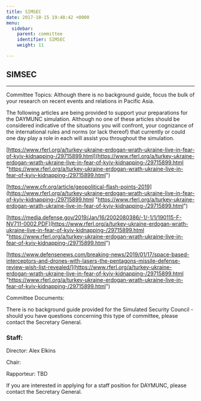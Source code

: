 ```yaml
---
title: SIMSEC
date: 2017-10-15 19:48:42 +0000
menu:
  sidebar:
    parent: committee
    identifier: SIMSEC
    weight: 11

---
```

## SIMSEC

***

Committee Topics: Although there is no background guide, focus the bulk of your research on recent events and relations in Pacific Asia.

The following articles are being provided to support your preparations for the DAYMUNC simulation. Although no one of these articles should be considered indicative of the situations you will confront, your cognizance of the international rules and norms (or lack thereof) that currently or could one day play a role in each will assist you throughout the simulation.

[https://www.rferl.org/a/turkey-ukraine-erdogan-wrath-ukraine-live-in-fear-of-kyiv-kidnapping-/29715899.html](https://www.rferl.org/a/turkey-ukraine-erdogan-wrath-ukraine-live-in-fear-of-kyiv-kidnapping-/29715899.html "https://www.rferl.org/a/turkey-ukraine-erdogan-wrath-ukraine-live-in-fear-of-kyiv-kidnapping-/29715899.html")

[https://www.cfr.org/article/geopolitical-flash-points-2019](https://www.rferl.org/a/turkey-ukraine-erdogan-wrath-ukraine-live-in-fear-of-kyiv-kidnapping-/29715899.html "https://www.rferl.org/a/turkey-ukraine-erdogan-wrath-ukraine-live-in-fear-of-kyiv-kidnapping-/29715899.html")

[https://media.defense.gov/2019/Jan/16/2002080386/-1/-1/1/190115-F-NV711-0002.PDF](https://www.rferl.org/a/turkey-ukraine-erdogan-wrath-ukraine-live-in-fear-of-kyiv-kidnapping-/29715899.html "https://www.rferl.org/a/turkey-ukraine-erdogan-wrath-ukraine-live-in-fear-of-kyiv-kidnapping-/29715899.html")

[https://www.defensenews.com/breaking-news/2019/01/17/space-based-interceptors-and-drones-with-lasers-the-pentagons-missile-defense-review-wish-list-revealed/](https://www.rferl.org/a/turkey-ukraine-erdogan-wrath-ukraine-live-in-fear-of-kyiv-kidnapping-/29715899.html "https://www.rferl.org/a/turkey-ukraine-erdogan-wrath-ukraine-live-in-fear-of-kyiv-kidnapping-/29715899.html")

Committee Documents:

There is no background guide provided for the Simulated Security Council - should you have questions concerning this type of committee, please contact the Secretary General.

### Staff:

Director: Alex Elkins

Chair: 

Rapporteur: TBD

If you are interested in applying for a staff position for DAYMUNC, please contact the Secretary General.